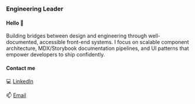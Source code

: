 ### Engineering Leader 

#### Hello 👋

Building bridges between design and engineering through well-documented, accessible front-end systems. I focus on scalable component architecture, MDX/Storybook documentation pipelines, and UI patterns that empower developers to ship confidently.

#### Contact me

💻 [LinkedIn](https://www.linkedin.com/in/monicacwheeler/)

📫 [Email](mailto:monica.c.wheeler@gmail.com)
